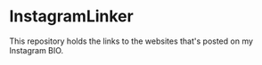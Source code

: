 # InstagramLinker
This repository holds the links to the websites that's posted on my Instagram BIO.
